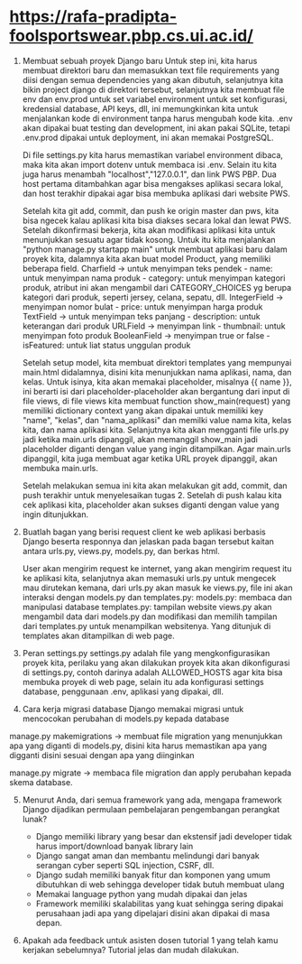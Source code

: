 # https://rafa-pradipta-foolsportswear.pbp.cs.ui.ac.id/

1. Membuat sebuah proyek Django baru
    Untuk step ini, kita harus membuat direktori baru dan memasukkan text file requirements yang diisi dengan semua dependencies yang akan dibutuh, selanjutnya kita bikin project django di direktori tersebut, selanjutnya kita membuat file env dan env.prod untuk set variabel environment untuk set konfigurasi, kredensial database, API keys, dll, ini memungkinkan kita untuk menjalankan kode di environment tanpa harus mengubah kode kita. .env akan dipakai buat testing dan development, ini akan pakai SQLite, tetapi .env.prod dipakai untuk deployment, ini akan memakai PostgreSQL.

    Di file settings.py kita harus memastikan variabel environment dibaca, maka kita akan import dotenv untuk membaca isi .env. Selain itu kita juga harus menambah "localhost","127.0.0.1", dan link PWS PBP. Dua host pertama ditambahkan agar bisa mengakses aplikasi secara lokal, dan host terakhir dipakai agar bisa membuka aplikasi dari website PWS.

    Setelah kita git add, commit, dan push ke origin master dan pws, kita bisa ngecek kalau aplikasi kita bisa diakses secara lokal dan lewat PWS. Setelah dikonfirmasi bekerja, kita akan modifikasi aplikasi kita untuk menunjukkan sesuatu agar tidak kosong. Untuk itu kita menjalankan "python manage.py startapp main" untuk membuat aplikasi baru dalam proyek kita, dalamnya kita akan buat model Product, yang memiliki beberapa field.
    Charfield -> untuk menyimpan teks pendek
        - name: untuk menyimpan nama produk
        - category: untuk menyimpan kategori produk, atribut ini akan mengambil dari CATEGORY_CHOICES yg berupa kategori dari produk, seperti jersey, celana, sepatu, dll.
    IntegerField -> menyimpan nomor bulat
        - price: untuk menyimpan harga produk
    TextField -> untuk menyimpan teks panjang
        - description: untuk keterangan dari produk
    URLField -> menyimpan link
        - thumbnail: untuk menyimpan foto produk
    BooleanField -> menyimpan true or false
        - isFeatured: untuk liat status unggulan produk

    Setelah setup model, kita membuat direktori templates yang mempunyai main.html didalamnya, disini kita menunjukkan nama aplikasi, nama, dan kelas. Untuk isinya, kita akan memakai placeholder, misalnya {{ name }}, ini berarti isi dari placeholder-placeholder akan bergantung dari input di file views, di file views kita membuat function show_main(request) yang memiliki dictionary context yang akan dipakai untuk memiliki key "name", "kelas", dan "nama_aplikasi" dan memilki value nama kita, kelas kita, dan nama aplikasi kita. Selanjutnya kita akan mengganti file urls.py jadi ketika main.urls dipanggil, akan memanggil show_main jadi placeholder diganti dengan value yang ingin ditampilkan. Agar main.urls dipanggil, kita juga membuat agar ketika URL proyek dipanggil, akan membuka main.urls.

    Setelah melakukan semua ini kita akan melakukan git add, commit, dan push terakhir untuk menyelesaikan tugas 2. Setelah di push kalau kita cek aplikasi kita, placeholder akan sukses diganti dengan value yang ingin ditunjukkan.

2. Buatlah bagan yang berisi request client ke web aplikasi berbasis Django beserta responnya dan jelaskan pada bagan tersebut kaitan antara urls.py, views.py, models.py, dan berkas html.

    User akan mengirim request ke internet, yang akan mengirim request itu ke aplikasi kita, selanjutnya akan memasuki urls.py untuk mengecek mau dirutekan kemana, dari urls.py akan masuk ke views.py, file ini akan interaksi dengan models.py dan templates.py:
        models.py: membaca dan manipulasi database
        templates.py: tampilan website
    views.py akan mengambil data dari models.py dan modifikasi dan memilih tampilan dari templates.py untuk menampilkan websitenya. Yang ditunjuk di templates akan ditampilkan di web page.

3. Peran settings.py
    settings.py adalah file yang mengkonfigurasikan proyek kita, perilaku yang akan dilakukan proyek kita akan dikonfigurasi di settings.py, contoh darinya adalah ALLOWED_HOSTS agar kita bisa membuka proyek di web page, selain itu ada konfigurasi settings database, penggunaan .env, aplikasi yang dipakai, dll.

4. Cara kerja migrasi database
Django memakai migrasi untuk mencocokan perubahan di models.py kepada database

manage.py makemigrations -> membuat file migration yang menunjukkan apa yang diganti di models.py, disini kita harus memastikan apa yang digganti disini sesuai dengan apa yang diinginkan

manage.py migrate -> membaca file migration dan apply perubahan kepada skema database.

5. Menurut Anda, dari semua framework yang ada, mengapa framework Django dijadikan permulaan pembelajaran pengembangan perangkat lunak?
    - Django memiliki library yang besar dan ekstensif jadi developer tidak harus import/download banyak library lain
    - Django sangat aman dan membantu melindungi dari banyak serangan cyber seperti SQL injection, CSRF, dll.
    - Django sudah memiliki banyak fitur dan komponen yang umum dibutuhkan di web sehingga developer tidak butuh membuat ulang
    - Memakai language python yang mudah dipakai dan jelas
    - Framework memiliki skalabilitas yang kuat sehingga sering dipakai perusahaan jadi apa yang dipelajari disini akan dipakai di masa depan.

6. Apakah ada feedback untuk asisten dosen tutorial 1 yang telah kamu kerjakan sebelumnya?
    Tutorial jelas dan mudah dilakukan.